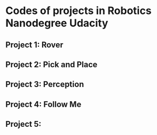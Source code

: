 # Codes of projects in Robotics Nanodegree Udacity

## Project 1: Rover

## Project 2: Pick and Place

## Project 3: Perception

## Project 4: Follow Me

## Project 5: 